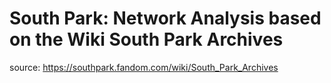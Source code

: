 # South Park: Network Analysis based on the Wiki South Park Archives
source: https://southpark.fandom.com/wiki/South_Park_Archives

